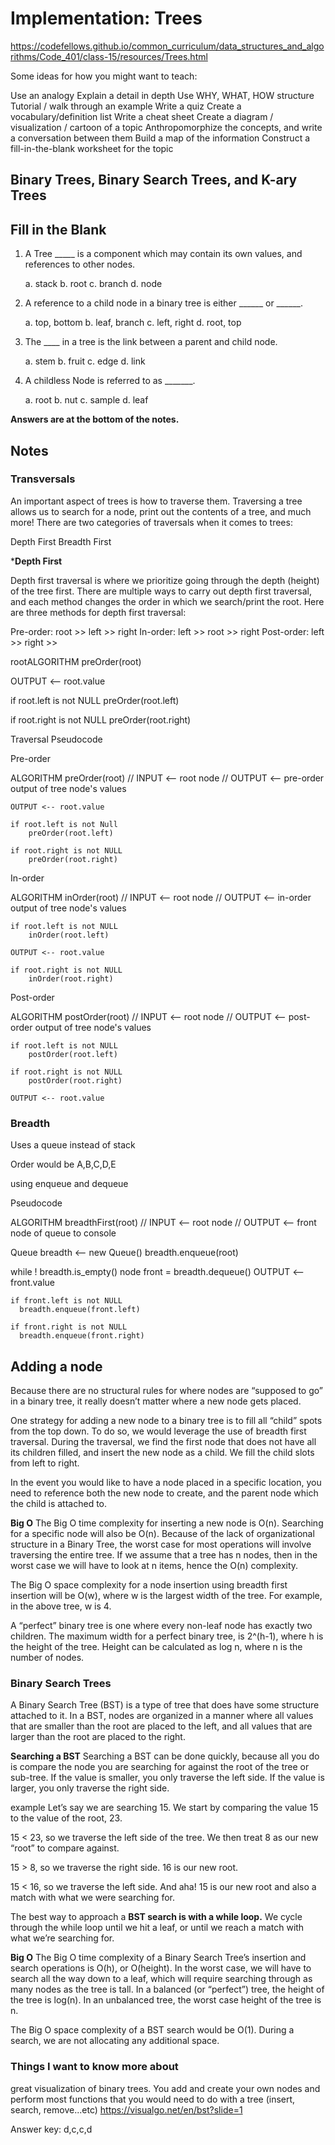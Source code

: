 # Implementation: Trees

<https://codefellows.github.io/common_curriculum/data_structures_and_algorithms/Code_401/class-15/resources/Trees.html>

Some ideas for how you might want to teach:

Use an analogy
Explain a detail in depth
Use WHY, WHAT, HOW structure
Tutorial / walk through an example
Write a quiz
Create a vocabulary/definition list
Write a cheat sheet
Create a diagram / visualization / cartoon of a topic
Anthropomorphize the concepts, and write a conversation between them
Build a map of the information
Construct a fill-in-the-blank worksheet for the topic

## Binary Trees, Binary Search Trees, and K-ary Trees


## Fill in the Blank

1. A Tree _____ is a component which may contain its own values, and references to other nodes.

    a. stack
    b. root
    c. branch
    d. node

2. A reference to a child node in a binary tree is either ______ or ______.

    a. top, bottom
    b. leaf, branch
    c. left, right
    d. root, top

3. The ____ in a tree is the link between a parent and child node.

    a. stem
    b. fruit
    c. edge
    d. link

4. A childless Node is referred to as _______.

    a. root
    b. nut
    c. sample
    d. leaf

**Answers are at the bottom of the notes.**

## Notes

### Transversals

An important aspect of trees is how to traverse them. Traversing a tree allows us to search for a node, print out the contents of a tree, and much more! There are two categories of traversals when it comes to trees:

Depth First
Breadth First

***Depth First**

Depth first traversal is where we prioritize going through the depth (height) of the tree first. There are multiple ways to carry out depth first traversal, and each method changes the order in which we search/print the root. Here are three methods for depth first traversal:

Pre-order: root >> left >> right
In-order: left >> root >> right
Post-order: left >> right >> 

rootALGORITHM preOrder(root)

  OUTPUT <-- root.value

  if root.left is not NULL
      preOrder(root.left)

  if root.right is not NULL
      preOrder(root.right)

Traversal Pseudocode

Pre-order

ALGORITHM preOrder(root)
// INPUT <-- root node
// OUTPUT <-- pre-order output of tree node's values

    OUTPUT <-- root.value

    if root.left is not Null
        preOrder(root.left)

    if root.right is not NULL
        preOrder(root.right)

In-order

ALGORITHM inOrder(root)
// INPUT <-- root node
// OUTPUT <-- in-order output of tree node's values

    if root.left is not NULL
        inOrder(root.left)

    OUTPUT <-- root.value

    if root.right is not NULL
        inOrder(root.right)

Post-order

ALGORITHM postOrder(root)
// INPUT <-- root node
// OUTPUT <-- post-order output of tree node's values

    if root.left is not NULL
        postOrder(root.left)

    if root.right is not NULL
        postOrder(root.right)

    OUTPUT <-- root.value

### Breadth

Uses a queue instead of stack 

Order would be A,B,C,D,E

using enqueue and dequeue

Pseudocode

ALGORITHM breadthFirst(root)
// INPUT  <-- root node
// OUTPUT <-- front node of queue to console

  Queue breadth <-- new Queue()
  breadth.enqueue(root)

  while ! breadth.is_empty()
    node front = breadth.dequeue()
    OUTPUT <-- front.value

    if front.left is not NULL
      breadth.enqueue(front.left)

    if front.right is not NULL
      breadth.enqueue(front.right)

## Adding a node

Because there are no structural rules for where nodes are “supposed to go” in a binary tree, it really doesn’t matter where a new node gets placed.

One strategy for adding a new node to a binary tree is to fill all “child” spots from the top down. To do so, we would leverage the use of breadth first traversal. During the traversal, we find the first node that does not have all its children filled, and insert the new node as a child. We fill the child slots from left to right.

In the event you would like to have a node placed in a specific location, you need to reference both the new node to create, and the parent node which the child is attached to.

**Big O**
The Big O time complexity for inserting a new node is O(n). Searching for a specific node will also be O(n). Because of the lack of organizational structure in a Binary Tree, the worst case for most operations will involve traversing the entire tree. If we assume that a tree has n nodes, then in the worst case we will have to look at n items, hence the O(n) complexity.

The Big O space complexity for a node insertion using breadth first insertion will be O(w), where w is the largest width of the tree. For example, in the above tree, w is 4.

A “perfect” binary tree is one where every non-leaf node has exactly two children. The maximum width for a perfect binary tree, is 2^(h-1), where h is the height of the tree. Height can be calculated as log n, where n is the number of nodes.

### Binary Search Trees

A Binary Search Tree (BST) is a type of tree that does have some structure attached to it. In a BST, nodes are organized in a manner where all values that are smaller than the root are placed to the left, and all values that are larger than the root are placed to the right.

**Searching a BST**
Searching a BST can be done quickly, because all you do is compare the node you are searching for against the root of the tree or sub-tree. If the value is smaller, you only traverse the left side. If the value is larger, you only traverse the right side.

example
Let’s say we are searching 15. We start by comparing the value 15 to the value of the root, 23.

15 < 23, so we traverse the left side of the tree. We then treat 8 as our new “root” to compare against.

15 > 8, so we traverse the right side. 16 is our new root.

15 < 16, so we traverse the left side. And aha! 15 is our new root and also a match with what we were searching for.

The best way to approach a **BST search is with a while loop.** We cycle through the while loop until we hit a leaf, or until we reach a match with what we’re searching for.

**Big O**
The Big O time complexity of a Binary Search Tree’s insertion and search operations is O(h), or O(height). In the worst case, we will have to search all the way down to a leaf, which will require searching through as many nodes as the tree is tall. In a balanced (or “perfect”) tree, the height of the tree is log(n). In an unbalanced tree, the worst case height of the tree is n.

The Big O space complexity of a BST search would be O(1). During a search, we are not allocating any additional space.

### Things I want to know more about

great visualization of binary trees. You add and create your own nodes and perform most functions that you would need to do with a tree (insert, search, remove...etc)
<https://visualgo.net/en/bst?slide=1>

Answer key: d,c,c,d
